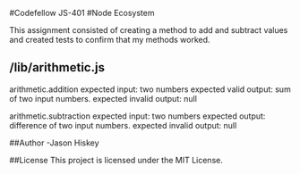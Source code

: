 #Codefellow JS-401
#Node Ecosystem

This assignment consisted of creating a method to add and subtract values and created tests to confirm that my methods worked.

## /lib/arithmetic.js
arithmetic.addition
  expected input: two numbers
  expected valid output: sum of two input numbers.
  expected invalid output: null

arithmetic.subtraction
  expected input: two numbers
  expected output: difference of two input numbers.
  expected invalid output: null


##Author -Jason Hiskey

##License This project is licensed under the MIT License.

